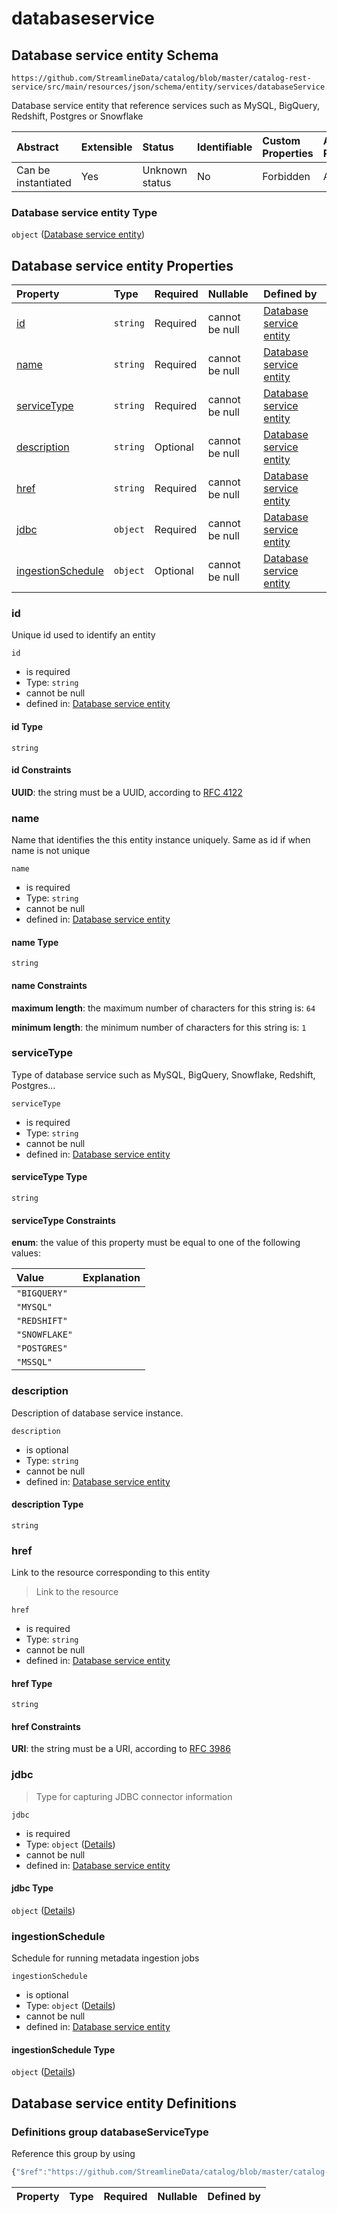 # databaseservice

## Database service entity Schema

```text
https://github.com/StreamlineData/catalog/blob/master/catalog-rest-service/src/main/resources/json/schema/entity/services/databaseService.json
```

Database service entity that reference services such as MySQL, BigQuery, Redshift, Postgres or Snowflake

| Abstract | Extensible | Status | Identifiable | Custom Properties | Additional Properties | Access Restrictions | Defined In |
| :--- | :--- | :--- | :--- | :--- | :--- | :--- | :--- |
| Can be instantiated | Yes | Unknown status | No | Forbidden | Allowed | none | [databaseService.json](https://github.com/parthp2107/jsonTesting/tree/982c19ce17ac8d846e924786a3bf1598f2ce11b7/Entities/out/entity/services/databaseService.json) |

### Database service entity Type

`object` \([Database service entity](databaseservice.md)\)

## Database service entity Properties

| Property | Type | Required | Nullable | Defined by |
| :--- | :--- | :--- | :--- | :--- |
| [id](databaseservice.md#id) | `string` | Required | cannot be null | [Database service entity](../../types/common/common-definitions-uuid.md) |
| [name](databaseservice.md#name) | `string` | Required | cannot be null | [Database service entity](databaseservice-properties-name.md) |
| [serviceType](databaseservice.md#servicetype) | `string` | Required | cannot be null | [Database service entity](databaseservice-properties-servicetype.md) |
| [description](databaseservice.md#description) | `string` | Optional | cannot be null | [Database service entity](databaseservice-properties-description.md) |
| [href](databaseservice.md#href) | `string` | Required | cannot be null | [Database service entity](../../types/common/common-definitions-href.md) |
| [jdbc](databaseservice.md#jdbc) | `object` | Required | cannot be null | [Database service entity](../../types/jdbc-connection/jdbcconnection-definitions-jdbcinfo.md) |
| [ingestionSchedule](databaseservice.md#ingestionschedule) | `object` | Optional | cannot be null | [Database service entity](../../types/common/common-definitions-schedule.md) |

### id

Unique id used to identify an entity

`id`

* is required
* Type: `string`
* cannot be null
* defined in: [Database service entity](../../types/common/common-definitions-uuid.md)

#### id Type

`string`

#### id Constraints

**UUID**: the string must be a UUID, according to [RFC 4122](https://tools.ietf.org/html/rfc4122)

### name

Name that identifies the this entity instance uniquely. Same as id if when name is not unique

`name`

* is required
* Type: `string`
* cannot be null
* defined in: [Database service entity](databaseservice-properties-name.md)

#### name Type

`string`

#### name Constraints

**maximum length**: the maximum number of characters for this string is: `64`

**minimum length**: the minimum number of characters for this string is: `1`

### serviceType

Type of database service such as MySQL, BigQuery, Snowflake, Redshift, Postgres...

`serviceType`

* is required
* Type: `string`
* cannot be null
* defined in: [Database service entity](databaseservice-properties-servicetype.md)

#### serviceType Type

`string`

#### serviceType Constraints

**enum**: the value of this property must be equal to one of the following values:

| Value | Explanation |
| :--- | :--- |
| `"BIGQUERY"` |  |
| `"MYSQL"` |  |
| `"REDSHIFT"` |  |
| `"SNOWFLAKE"` |  |
| `"POSTGRES"` |  |
| `"MSSQL"` |  |

### description

Description of database service instance.

`description`

* is optional
* Type: `string`
* cannot be null
* defined in: [Database service entity](databaseservice-properties-description.md)

#### description Type

`string`

### href

Link to the resource corresponding to this entity

> Link to the resource

`href`

* is required
* Type: `string`
* cannot be null
* defined in: [Database service entity](../../types/common/common-definitions-href.md)

#### href Type

`string`

#### href Constraints

**URI**: the string must be a URI, according to [RFC 3986](https://tools.ietf.org/html/rfc3986)

### jdbc

> Type for capturing JDBC connector information

`jdbc`

* is required
* Type: `object` \([Details](../../types/jdbc-connection/jdbcconnection-definitions-jdbcinfo.md)\)
* cannot be null
* defined in: [Database service entity](../../types/jdbc-connection/jdbcconnection-definitions-jdbcinfo.md)

#### jdbc Type

`object` \([Details](../../types/jdbc-connection/jdbcconnection-definitions-jdbcinfo.md)\)

### ingestionSchedule

Schedule for running metadata ingestion jobs

`ingestionSchedule`

* is optional
* Type: `object` \([Details](../../types/common/common-definitions-schedule.md)\)
* cannot be null
* defined in: [Database service entity](../../types/common/common-definitions-schedule.md)

#### ingestionSchedule Type

`object` \([Details](../../types/common/common-definitions-schedule.md)\)

## Database service entity Definitions

### Definitions group databaseServiceType

Reference this group by using

```javascript
{"$ref":"https://github.com/StreamlineData/catalog/blob/master/catalog-rest-service/src/main/resources/json/schema/entity/services/databaseService.json#/definitions/databaseServiceType"}
```

| Property | Type | Required | Nullable | Defined by |
| :--- | :--- | :--- | :--- | :--- |


